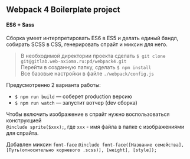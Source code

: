 ## Webpack 4 Boilerplate project
#### ES6 + Sass

Сборка умеет интерпретировать ES6 в ES5 и делать единый бандл, собирать SCSS в CSS, генерировать спрайт и миксин для него.

> В необходимой директории проекта сделать `$ git clone git@gitlab.web-axioma.ru:pd/webpack4.git`  
> Перейти в созданную папку, сделать `$ npm install`  
> Все базовые настройки в файле `./webpack/config.js`

Предусмотренно 2 варианта работы:  

- `$ npm run build` — соберет production версию  
- `$ npm run watch` — запустит вотчер (dev сборка)

Чтобы включить изображение в спрайт нужно воспользоваться конструкцией  
`@include sprite($xxx);`, где `xxx` - имя файла в папке с изображениями для спрайта.  

Добавлен миксин `font-face`
`@include font-face([Название семейства], [Путь(относительно корневого .scss)], [weight], [style]);`  
